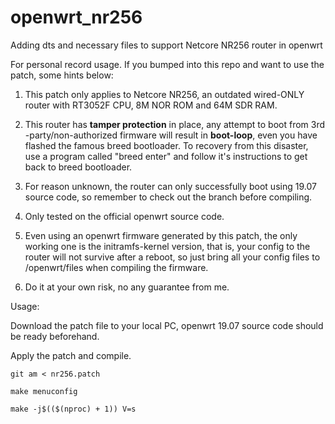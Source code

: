 # openwrt_nr256
Adding dts and necessary files to support Netcore NR256 router in openwrt

For personal record usage. If you bumped into this repo and want to use the patch, some hints below:

1. This patch only applies to Netcore NR256, an outdated wired-ONLY router with RT3052F CPU, 8M NOR ROM and 64M SDR RAM.
  
2. This router has **tamper protection** in place, any attempt to boot from 3rd -party/non-authorized firmware will result in **boot-loop**, even you have flashed the famous breed bootloader. To recovery from this disaster, use a program called "breed enter" and follow it's instructions to get back to breed bootloader.
  
3. For reason unknown, the router can only successfully boot using 19.07 source code, so remember to check out the branch before compiling.
  
4. Only tested on the official openwrt source code.
  
5. Even using an openwrt firmware generated by this patch, the only working one is the initramfs-kernel version, that is, your config to the router will not survive after a reboot, so just bring all your config files to /openwrt/files when compiling the firmware.
  
6. Do it at your own risk, no any guarantee from me.

Usage:

Download the patch file to your local PC, openwrt 19.07 source code should be ready beforehand.

Apply the patch and compile.

`git am < nr256.patch`

`make menuconfig`

`make -j$(($(nproc) + 1)) V=s`
